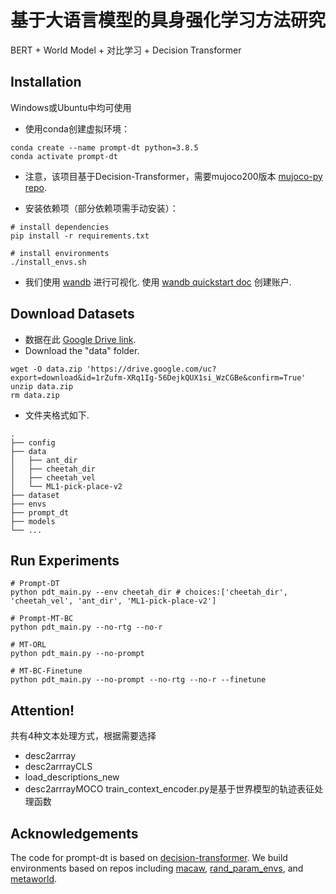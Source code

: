 # 基于大语言模型的具身强化学习方法研究

BERT + World Model + 对比学习 + Decision Transformer


## Installation

Windows或Ubuntu中均可使用
 - 使用conda创建虚拟环境：

```
conda create --name prompt-dt python=3.8.5
conda activate prompt-dt
```
 - 注意，该项目基于Decision-Transformer，需要mujoco200版本 [mujoco-py repo](https://github.com/openai/mujoco-py).

 - 安装依赖项（部分依赖项需手动安装）：

```
# install dependencies
pip install -r requirements.txt

# install environments
./install_envs.sh
```
 - 我们使用 [wandb](https://wandb.ai/site?utm_source=google&utm_medium=cpc&utm_campaign=Performance-Max&utm_content=site&gclid=CjwKCAjwlqOXBhBqEiwA-hhitGcG5-wtdqoNgKyWdNpsRedsbEYyK9NeKcu8RFym6h8IatTjLFYliBoCbikQAvD_BwE) 进行可视化. 使用 [wandb quickstart doc](https://docs.wandb.ai/quickstart) 创建账户.

## Download Datasets
 - 数据在此 [Google Drive link](https://drive.google.com/drive/folders/1six767uD8yfdgoGIYW86sJY-fmMdYq7e?usp=sharing).
 - Download the "data" folder.

```
wget -O data.zip 'https://drive.google.com/uc?export=download&id=1rZufm-XRq1Ig-56DejkQUX1si_WzCGBe&confirm=True' 
unzip data.zip
rm data.zip
```
 - 文件夹格式如下.
```
.
├── config
├── data
│   ├── ant_dir
│   ├── cheetah_dir
│   ├── cheetah_vel
│   └── ML1-pick-place-v2
├── dataset
├── envs
├── prompt_dt
├── models
└── ...
```
## Run Experiments
```
# Prompt-DT
python pdt_main.py --env cheetah_dir # choices:['cheetah_dir', 'cheetah_vel', 'ant_dir', 'ML1-pick-place-v2']

# Prompt-MT-BC
python pdt_main.py --no-rtg --no-r

# MT-ORL
python pdt_main.py --no-prompt

# MT-BC-Finetune
python pdt_main.py --no-prompt --no-rtg --no-r --finetune
```

## Attention!
共有4种文本处理方式，根据需要选择
- desc2arrray 
- desc2arrrayCLS
- load_descriptions_new
- desc2arrrayMOCO
train_context_encoder.py是基于世界模型的轨迹表征处理函数

## Acknowledgements
The code for prompt-dt is based on [decision-transformer](https://github.com/kzl/decision-transformer). We build environments based on repos including [macaw](https://github.com/eric-mitchell/macaw), [rand_param_envs](https://github.com/dennisl88/rand_param_envs), and [metaworld](https://github.com/rlworkgroup/metaworld).

